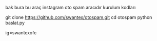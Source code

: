 bak bura bu araç instagram oto spam aracıdır kurulum kodları

git clone https://github.com/swantex/otospam.git
cd otospam
python baslat.py 

ig=swantexofc
